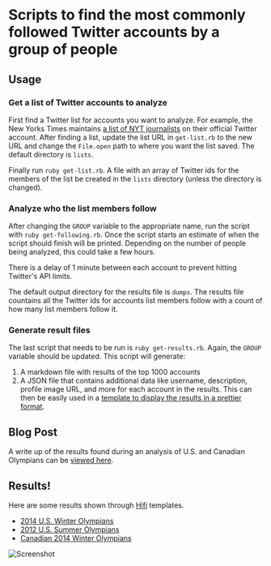 # Scripts to find the most commonly followed Twitter accounts by a group of people

## Usage

### Get a list of Twitter accounts to analyze

First find a Twitter list for accounts you want to analyze. For example, the New Yorks Times maintains [a list of NYT journalists](https://twitter.com/nytimes/lists/nyt-journalists) on their official Twitter account. After finding a list, update the list URL in `get-list.rb` to the new URL and change the `File.open` path to where you want the list saved. The default directory is `lists`.

Finally run `ruby get-list.rb`. A file with an array of Twitter ids for the members of the list be created in the `lists` directory (unless the directory is changed).

### Analyze who the list members follow

After changing the `GROUP` variable to the appropriate name, run the script with `ruby get-following.rb`. Once the script starts an estimate of when the script should finish will be printed. Depending on the number of people being analyzed, this could take a few hours.

There is a delay of 1 minute between each account to prevent hitting Twitter's API limits.

The default output directory for the results file is `dumps`. The results file countains all the Twitter ids for accounts list members follow with a count of how many list members follow it.

### Generate result files

The last script that needs to be run is `ruby get-results.rb`. Again, the `GROUP` variable should be updated. This script will generate:
1. A markdown file with results of the top 1000 accounts
2. A JSON file that contains additional data like username, description, profile image URL, and more for each account in the results. This can then be easily used in a [template to display the results in a prettier format](http://twitter.newmediacampaigns.com/2014-us-winter-olympians).

## Blog Post

A write up of the results found during an analysis of U.S. and Canadian Olympians can be [viewed here](http://www.newmediacampaigns.com/blog/analyzing-who-olympians-follow-on-twitter).

## Results!

Here are some results shown through [Hifi](http://gethifi.com) templates.

* [2014 U.S. Winter Olympians](http://twitter.newmediacampaigns.com/2014-us-winter-olympians)
* [2012 U.S. Summer Olympians](http://twitter.newmediacampaigns.com/who-the-2012-us-summer-olympians-follow-on-twitter)
* [Canadian 2014 Winter Olympians](http://twitter.newmediacampaigns.com/who-the-canadian-2014-winter-olympians-follow-on-twitter)

![Screenshot](http://i.imgur.com/uZ3njN3.png)